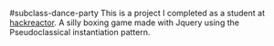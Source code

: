 #subclass-dance-party
This is a project I completed as a student at [hackreactor](http://hackreactor.com). A silly boxing game made with Jquery using the Pseudoclassical instantiation pattern.
